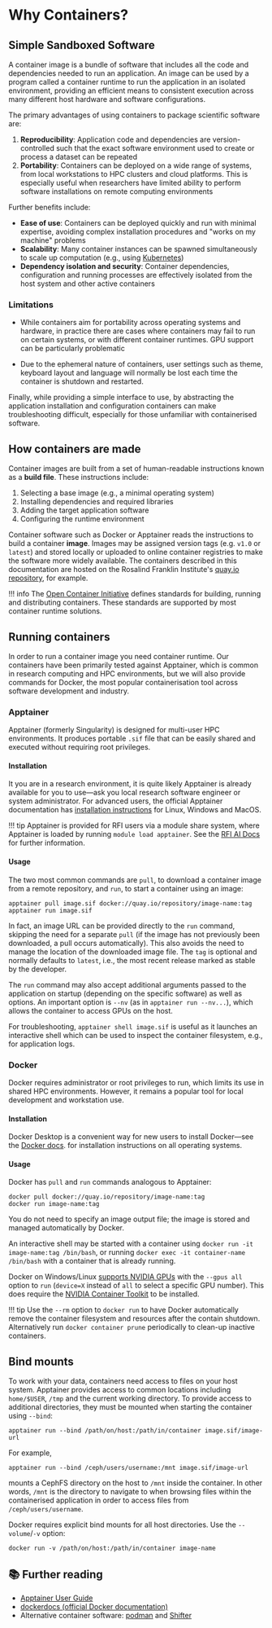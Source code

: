 # Why Containers?
## Simple Sandboxed Software
A container image is a bundle of software that includes all the code and
dependencies needed to run an application.  An image can be used by a program
called a container runtime to run the application in an isolated environment,
providing an efficient means to consistent execution across many different host
hardware and software configurations.

The primary advantages of using containers to package scientific software are: 

1. **Reproducibility**: Application code and dependencies are
version-controlled such that the exact software environment used to create
or process a dataset can be repeated 
2. **Portability**: Containers can be deployed on a wide range of systems,
from local workstations to HPC clusters and cloud platforms. This is
especially useful when researchers have limited ability to perform
software installations on remote computing environments 

Further benefits include:

- **Ease of use**: Containers can be deployed quickly and run with
 minimal expertise, avoiding complex installation procedures and
  "works on my machine" problems 
- **Scalability**: Many container instances can be spawned simultaneously
 to scale up computation (e.g., using [Kubernetes](https://rosalindfranklininstitute.github.io/rsecon25-intro-to-kubernetes/why-kubernetes/))
- **Dependency isolation and security**: Container dependencies, configuration
   and running processes are effectively isolated from the host system and other 
   active containers
<!-- Efficiency: image layering and caching etc.-->
### Limitations

- While containers aim for portability across operating systems and hardware,
in practice there are cases where containers may fail to run on certain
systems, or with different container runtimes. GPU support can be particularly
problematic 
<!-- Most containers require some interaction with the host system and files, so are not completely isolated.-->
- Due to the ephemeral nature of containers, user settings such as
theme, keyboard layout and language will normally be lost each time the container
is shutdown and restarted.

Finally, while providing a simple interface to use, by abstracting 
the application installation and configuration containers can
make troubleshooting difficult, especially for those unfamiliar with
containerised software. 

## How containers are made
Container images are built from a set of human-readable instructions known as a 
**build file**. These instructions include:

1. Selecting a base image (e.g., a minimal operating system)
2. Installing dependencies and required libraries
3. Adding the target application software
4. Configuring the runtime environment

Container software such as Docker or Apptainer reads the
instructions to build a container **image**. Images may be assigned version tags
(e.g. `v1.0` or `latest`) and stored locally or uploaded to online container
registries to make the software more widely available. The containers described
in this documentation are hosted on the Rosalind Franklin Institute's [quay.io
repository](https://opencontainers.org/), for example.

!!! info
    The [Open Container Initiative](https://opencontainers.org/) defines
    standards for building, running and distributing containers. These
    standards are supported by most container runtime solutions. 

## Running containers 

In order to run a container image you need container runtime. Our containers
have been primarily tested against Apptainer, which is common in research
computing and HPC environments, but we will also provide commands for Docker,
the most popular containerisation tool across software development and industry.

### Apptainer
Apptainer (formerly Singularity) is designed for multi-user HPC environments.
It produces portable `.sif` file that can be
easily shared and executed without requiring root privileges.

#### Installation
It you are in a research environment, it is quite likely Apptainer is already
available for you to use&mdash;ask you local research software engineer or
system administrator. For advanced users, the official Apptainer documentation
has [installation
instructions](https://apptainer.org/docs/admin/main/installation.html) for
Linux, Windows and MacOS.

!!! tip
    Apptainer is provided for RFI users via a module share system, where
    Apptainer is loaded by running `module load apptainer`. See the [RFI AI
    Docs](https://aidocs.zaphod.rfi.ac.uk/Software/module-share/) for further
    information.

#### Usage
The two most common commands are `pull`, to download a container image from a
remote repository, and `run`, to start a container using an image:
```
apptainer pull image.sif docker://quay.io/repository/image-name:tag 
apptainer run image.sif
```
In fact, an image URL can be provided directly to the `run` command,
skipping the need for a separate `pull` (if the image has not previously
been downloaded, a pull occurs automatically). This also avoids the need
to manage the location of the downloaded image file. The `tag` is optional
and normally defaults to `latest`, i.e., the most recent release marked as stable
by the developer.

The `run` command may also accept additional arguments passed to
the application on startup (depending on the specific software)
as well as options. An important option is
 `--nv` (as in `apptainer run --nv...`),
which allows the container to access GPUs on the host.
 
For troubleshooting, `apptainer shell image.sif`
 is useful as it launches 
an interactive shell which can be used to inspect the container filesystem,
e.g., for application logs.
<!--(or `exec image-name /bin/bash`) --> 

<!-- cleanup, shutdown? -->

### Docker
Docker requires administrator or root privileges to run, which limits its use in
shared HPC environments. However, it remains a popular tool for local
development and workstation use.

#### Installation
Docker Desktop is a convenient way for new users to install
Docker&mdash;see  the [Docker docs](https://docs.docker.com/get-started/get-docker/).
for installation instructions on all operating systems.

#### Usage
Docker has `pull` and `run` commands analogous to Apptainer:
```
docker pull docker://quay.io/repository/image-name:tag 
docker run image-name:tag
```
You do not need to specify an image output file; the image
is stored and managed automatically by Docker.

An interactive shell may be 
started with a container using
`docker run -it image-name:tag /bin/bash`, or running
`docker exec -it container-name /bin/bash` with a container
that is already running.

Docker on Windows/Linux [supports NVIDIA
GPUs](https://docs.docker.com/desktop/features/gpu/) with the `--gpus all`
option to `run` (`device=X` instead of `all` to select a specific GPU
number). This does require the [NVIDIA Container
Toolkit](https://docs.nvidia.com/datacenter/cloud-native/container-toolkit/latest/index.html)
to be installed. 

!!! tip
    Use the `--rm` option to `docker run` to have Docker automatically remove
    the container filesystem and resources after the contain shutdown.
    Alternatively run `docker container prune` periodically to clean-up inactive
    containers.

## Bind mounts 
To work with your data, containers need access to files on your host system.
Apptainer provides access to common locations including `home/$USER`, `/tmp`
and the current working directory. To provide access to additional directories,
they must be mounted when starting the container using `--bind`:
```
apptainer run --bind /path/on/host:/path/in/container image.sif/image-url
```
For example,
```
apptainer run --bind /ceph/users/username:/mnt image.sif/image-url
```
mounts a CephFS directory on the host to `/mnt` inside the container. 
In other words, `/mnt` is the directory to navigate to when
browsing files within the containerised application in order
to access files from  `/ceph/users/username`.

Docker requires explicit bind mounts for all host directories. Use the 
`--volume`/`-v` option:
```
docker run -v /path/on/host:/path/in/container image-name
``` 

## 📚 Further reading
- [Apptainer User Guide](https://apptainer.org/docs/user/main/index.html)
- [dockerdocs (official Docker documentation)](https://docs.docker.com/)
- Alternative container software: [podman](https://podman.io/) and
  [Shifter](https://docs.nersc.gov/development/containers/shifter/)

